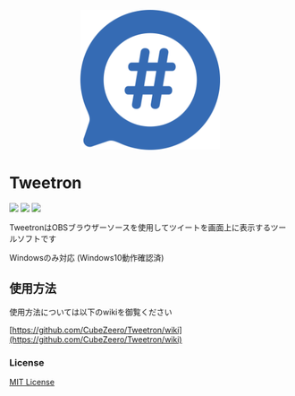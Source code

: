 <p align="center">
  <img width="250px" src="RM_img/rm_icon.png">
</p>

# Tweetron

[![](https://img.shields.io/github/license/CubeZeero/Tweetron?style=flat-square)](https://github.com/CubeZeero/Tweetron/blob/main/LICENSE)
[![](https://img.shields.io/github/repo-size/CubeZeero/Tweetron?style=flat-square)]()
[![](https://img.shields.io/github/downloads/CubeZeero/Tweetron/ver0.0.1(Beta)/total?style=flat-square)](https://github.com/CubeZeero/Tweetron/releases/tag/ver0.0.1(Beta))

TweetronはOBSブラウザーソースを使用してツイートを画面上に表示するツールソフトです

Windowsのみ対応 (Windows10動作確認済)

## 使用方法

使用方法については以下のwikiを御覧ください

[https://github.com/CubeZeero/Tweetron/wiki](https://github.com/CubeZeero/Tweetron/wiki)

### License
[MIT License](https://github.com/CubeZeero/Tweetron/blob/main/LICENSE)
